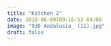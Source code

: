 ```yaml
---
title: "Kitchen 2"
date: 2018-06-09T09:16:53-04:00
image: "930 Andalusia_ (11).jpg"
draft: false
---
```

